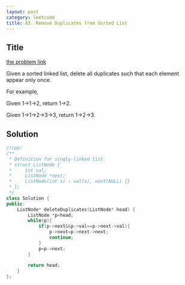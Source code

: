 ```yaml
---
layout: post
category: leetcode
title: 83. Remove Duplicates from Sorted List
---
```

## Title
[the problem link](https://leetcode.com/problems/remove-duplicates-from-sorted-list/description/)

Given a sorted linked list, delete all duplicates such that each element appear only once.

For example,

Given 1->1->2, return 1->2.

Given 1->1->2->3->3, return 1->2->3.

## Solution
```c++
//cpp:
/**
 * Definition for singly-linked list.
 * struct ListNode {
 *     int val;
 *     ListNode *next;
 *     ListNode(int x) : val(x), next(NULL) {}
 * };
 */
class Solution {
public:
    ListNode* deleteDuplicates(ListNode* head) {
        ListNode *p=head;
        while(p){
            if(p->next&&p->val==p->next->val){
                p->next=p->next->next;
                continue;
            }    
            p=p->next;
        }
        
        return head;
    }
};
```
